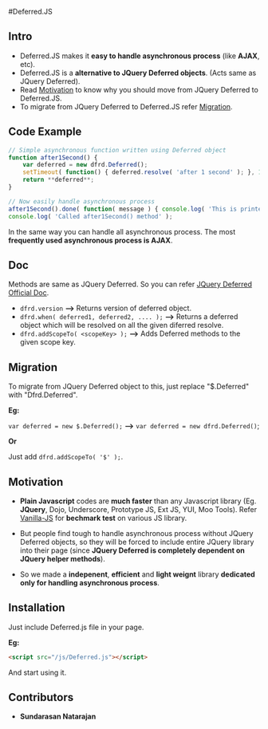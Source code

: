 #Deferred.JS

## Intro

- Deferred.JS makes it **easy to handle asynchronous process** (like **AJAX**, etc).
- Deferred.JS is a **alternative to JQuery Deferred objects**. (Acts same as JQuery Deferred).
- Read [Motivation](#motivation) to know why you should move from JQuery Deferred to Deferred.JS.
- To migrate from JQuery Deferred to Deferred.JS refer [Migration](#migration).

## Code Example

```javascript
// Simple asynchronous function written using Deferred object
function after1Second() {
	var deferred = new dfrd.Deferred();
	setTimeout( function() { deferred.resolve( 'after 1 second' ); }, 1000 );
	return **deferred**;
}

// Now easily handle asynchronous process
after1Second().done( function( message ) { console.log( 'This is printed ' + message ); } );
console.log( 'Called after1Second() method' );
```

In the same way you can handle all asynchronous process. The most **frequently used asynchronous process is AJAX**.

## Doc

Methods are same as JQuery Deferred. So you can refer [JQuery Deferred Official Doc](http://api.jquery.com/category/deferred-object/).

- `dfrd.version` **-->** Returns version of deferred object.
- `dfrd.when( deferred1, deferred2, .... );` **-->**  Returns a deferred object which will be resolved on all the given diferred resolve.
- `dfrd.addScopeTo( <scopeKey> );` **-->** Adds Deferred methods to the given scope key.

## Migration

To migrate from JQuery Deferred object to this, just replace "$.Deferred" with "Dfrd.Deferred".

**Eg:**

`var deferred = new $.Deferred();` **-->** `var deferred = new dfrd.Deferred()`;

**Or**

Just add `dfrd.addScopeTo( '$' );`.

## Motivation

- **Plain Javascript** codes are **much faster** than any Javascript library (Eg. **JQuery**, Dojo, Underscore, Prototype JS, Ext JS, YUI, Moo Tools).
Refer [Vanilla-JS](http://vanilla-js.com/) for **bechmark test** on various JS library.

- But people find tough to handle asynchronous process without JQuery Deferred objects, so they will be forced to include entire JQuery library into their page (since **JQuery Deferred is completely dependent on JQuery helper methods**).

- So we made a **indepenent**, **efficient** and **light weignt** library **dedicated only for handling asynchronous process**.

## Installation

Just include Deferred.js file in your page.

**Eg:**

```html
<script src="/js/Deferred.js"></script>
```

And start using it.

## Contributors

- **Sundarasan Natarajan**